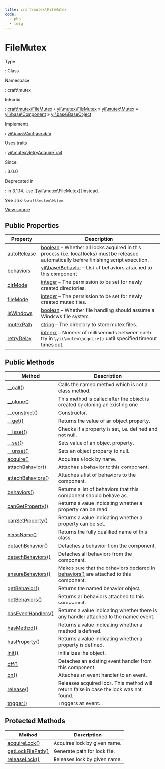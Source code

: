 ```yaml
---
title: craft\mutex\FileMutex
code:
  - php
  - twig
---
```


# FileMutex

Type

:   Class

Namespace

:   craft\mutex

Inherits

:   [craft\mutex\FileMutex](craft-mutex-filemutex.md) &raquo;
[yii\mutex\FileMutex](https://www.yiiframework.com/doc/api/2.0/yii-mutex-filemutex) &raquo;
[yii\mutex\Mutex](https://www.yiiframework.com/doc/api/2.0/yii-mutex-mutex) &raquo;
[yii\base\Component](https://www.yiiframework.com/doc/api/2.0/yii-base-component) &raquo;
[yii\base\BaseObject](https://www.yiiframework.com/doc/api/2.0/yii-base-baseobject)

Implements

:   [yii\base\Configurable](https://www.yiiframework.com/doc/api/2.0/yii-base-configurable)

Uses traits

:   [yii\mutex\RetryAcquireTrait](https://www.yiiframework.com/doc/api/2.0/yii-mutex-retryacquiretrait)

Since

:   3.0.0

Deprecated in

:    in 3.1.14. Use [[\yii\mutex\FileMutex]] instead.







See also `\craft\mutex\Mutex`

[View source](https://github.com/craftcms/cms/blob/master/src/mutex/FileMutex.php)


## Public Properties

| Property                                                                                                                                       | Description
| ---------------------------------------------------------------------------------------------------------------------------------------------- | ----------------------------------------------------------------------------------------------------------------------------------------------------------------------------------
| [autoRelease](https://www.yiiframework.com/doc/api/2.0/yii-mutex-mutex#$autoRelease-detail "Defined by yii\mutex\Mutex")                       | [boolean](http://php.net/language.types.boolean) – Whether all locks acquired in this process (i.e. local locks) must be released automatically before finishing script execution.
| [behaviors](https://www.yiiframework.com/doc/api/2.0/yii-base-component#$behaviors-detail "Defined by yii\base\Component")                     | [yii\base\Behavior](https://www.yiiframework.com/doc/api/2.0/yii-base-behavior) – List of behaviors attached to this component
| [dirMode](https://www.yiiframework.com/doc/api/2.0/yii-mutex-filemutex#$dirMode-detail "Defined by yii\mutex\FileMutex")                       | [integer](http://php.net/language.types.integer) – The permission to be set for newly created directories.
| [fileMode](https://www.yiiframework.com/doc/api/2.0/yii-mutex-filemutex#$fileMode-detail "Defined by yii\mutex\FileMutex")                     | [integer](http://php.net/language.types.integer) – The permission to be set for newly created mutex files.
| [isWindows](https://www.yiiframework.com/doc/api/2.0/yii-mutex-filemutex#$isWindows-detail "Defined by yii\mutex\FileMutex")                   | [boolean](http://php.net/language.types.boolean) – Whether file handling should assume a Windows file system.
| [mutexPath](https://www.yiiframework.com/doc/api/2.0/yii-mutex-filemutex#$mutexPath-detail "Defined by yii\mutex\FileMutex")                   | [string](http://php.net/language.types.string) – The directory to store mutex files.
| [retryDelay](https://www.yiiframework.com/doc/api/2.0/yii-mutex-retryacquiretrait#$retryDelay-detail "Defined by yii\mutex\RetryAcquireTrait") | [integer](http://php.net/language.types.integer) – Number of milliseconds between each try in `\yii\mutex\acquire()` until specified timeout times out.





## Public Methods

| Method                                                                                                                                      | Description
| ------------------------------------------------------------------------------------------------------------------------------------------- | -----------------------------------------------------------------------------------------------------------------------------------------------------------------------
| [__call()](https://www.yiiframework.com/doc/api/2.0/yii-base-baseobject#__call()-detail "Defined by yii\base\BaseObject")                   | Calls the named method which is not a class method.
| [__clone()](https://www.yiiframework.com/doc/api/2.0/yii-base-component#__clone()-detail "Defined by yii\base\Component")                   | This method is called after the object is created by cloning an existing one.
| [__construct()](https://www.yiiframework.com/doc/api/2.0/yii-base-baseobject#__construct()-detail "Defined by yii\base\BaseObject")         | Constructor.
| [__get()](https://www.yiiframework.com/doc/api/2.0/yii-base-baseobject#__get()-detail "Defined by yii\base\BaseObject")                     | Returns the value of an object property.
| [__isset()](https://www.yiiframework.com/doc/api/2.0/yii-base-baseobject#__isset()-detail "Defined by yii\base\BaseObject")                 | Checks if a property is set, i.e. defined and not null.
| [__set()](https://www.yiiframework.com/doc/api/2.0/yii-base-baseobject#__set()-detail "Defined by yii\base\BaseObject")                     | Sets value of an object property.
| [__unset()](https://www.yiiframework.com/doc/api/2.0/yii-base-baseobject#__unset()-detail "Defined by yii\base\BaseObject")                 | Sets an object property to null.
| [acquire()](https://www.yiiframework.com/doc/api/2.0/yii-mutex-mutex#acquire()-detail "Defined by yii\mutex\Mutex")                         | Acquires a lock by name.
| [attachBehavior()](https://www.yiiframework.com/doc/api/2.0/yii-base-component#attachBehavior()-detail "Defined by yii\base\Component")     | Attaches a behavior to this component.
| [attachBehaviors()](https://www.yiiframework.com/doc/api/2.0/yii-base-component#attachBehaviors()-detail "Defined by yii\base\Component")   | Attaches a list of behaviors to the component.
| [behaviors()](https://www.yiiframework.com/doc/api/2.0/yii-base-component#behaviors()-detail "Defined by yii\base\Component")               | Returns a list of behaviors that this component should behave as.
| [canGetProperty()](https://www.yiiframework.com/doc/api/2.0/yii-base-baseobject#canGetProperty()-detail "Defined by yii\base\BaseObject")   | Returns a value indicating whether a property can be read.
| [canSetProperty()](https://www.yiiframework.com/doc/api/2.0/yii-base-baseobject#canSetProperty()-detail "Defined by yii\base\BaseObject")   | Returns a value indicating whether a property can be set.
| [className()](https://www.yiiframework.com/doc/api/2.0/yii-base-baseobject#className()-detail "Defined by yii\base\BaseObject")             | Returns the fully qualified name of this class.
| [detachBehavior()](https://www.yiiframework.com/doc/api/2.0/yii-base-component#detachBehavior()-detail "Defined by yii\base\Component")     | Detaches a behavior from the component.
| [detachBehaviors()](https://www.yiiframework.com/doc/api/2.0/yii-base-component#detachBehaviors()-detail "Defined by yii\base\Component")   | Detaches all behaviors from the component.
| [ensureBehaviors()](https://www.yiiframework.com/doc/api/2.0/yii-base-component#ensureBehaviors()-detail "Defined by yii\base\Component")   | Makes sure that the behaviors declared in [behaviors()](https://www.yiiframework.com/doc/api/2.0/yii-base-component#behaviors()-detail) are attached to this component.
| [getBehavior()](https://www.yiiframework.com/doc/api/2.0/yii-base-component#getBehavior()-detail "Defined by yii\base\Component")           | Returns the named behavior object.
| [getBehaviors()](https://www.yiiframework.com/doc/api/2.0/yii-base-component#getBehaviors()-detail "Defined by yii\base\Component")         | Returns all behaviors attached to this component.
| [hasEventHandlers()](https://www.yiiframework.com/doc/api/2.0/yii-base-component#hasEventHandlers()-detail "Defined by yii\base\Component") | Returns a value indicating whether there is any handler attached to the named event.
| [hasMethod()](https://www.yiiframework.com/doc/api/2.0/yii-base-baseobject#hasMethod()-detail "Defined by yii\base\BaseObject")             | Returns a value indicating whether a method is defined.
| [hasProperty()](https://www.yiiframework.com/doc/api/2.0/yii-base-baseobject#hasProperty()-detail "Defined by yii\base\BaseObject")         | Returns a value indicating whether a property is defined.
| [init()](https://www.yiiframework.com/doc/api/2.0/yii-base-baseobject#init()-detail "Defined by yii\base\BaseObject")                       | Initializes the object.
| [off()](https://www.yiiframework.com/doc/api/2.0/yii-base-component#off()-detail "Defined by yii\base\Component")                           | Detaches an existing event handler from this component.
| [on()](https://www.yiiframework.com/doc/api/2.0/yii-base-component#on()-detail "Defined by yii\base\Component")                             | Attaches an event handler to an event.
| [release()](https://www.yiiframework.com/doc/api/2.0/yii-mutex-mutex#release()-detail "Defined by yii\mutex\Mutex")                         | Releases acquired lock. This method will return false in case the lock was not found.
| [trigger()](https://www.yiiframework.com/doc/api/2.0/yii-base-component#trigger()-detail "Defined by yii\base\Component")                   | Triggers an event.



## Protected Methods

| Method                                                                                                                                      | Description
| ------------------------------------------------------------------------------------------------------------------------------------------- | ----------------------------
| [acquireLock()](https://www.yiiframework.com/doc/api/2.0/yii-mutex-filemutex#acquireLock()-detail "Defined by yii\mutex\FileMutex")         | Acquires lock by given name.
| [getLockFilePath()](https://www.yiiframework.com/doc/api/2.0/yii-mutex-filemutex#getLockFilePath()-detail "Defined by yii\mutex\FileMutex") | Generate path for lock file.
| [releaseLock()](https://www.yiiframework.com/doc/api/2.0/yii-mutex-filemutex#releaseLock()-detail "Defined by yii\mutex\FileMutex")         | Releases lock by given name.






